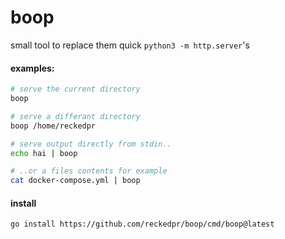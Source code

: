 # boop

small tool to replace them quick `python3 -m http.server`'s

#### examples:

```bash
# serve the current directory
boop

# serve a differant directory
boop /home/reckedpr

# serve output directly from stdin..
echo hai | boop

# ..or a files contents for example
cat docker-compose.yml | boop
```

#### install

```bash
go install https://github.com/reckedpr/boop/cmd/boop@latest
```